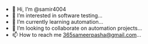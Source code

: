 - 👋 Hi, I’m @samir4004
- 👀 I’m interested in software testing...
- 🌱 I’m currently learning automation...
- 💞️ I’m looking to collaborate on automation projects...
- 📫 How to reach me 365sameerpasha@gmail.com...

<!---
samir4004/samir4004 is a ✨ special ✨ repository because its `README.md` (this file) appears on your GitHub profile.
You can click the Preview link to take a look at your changes.
--->
